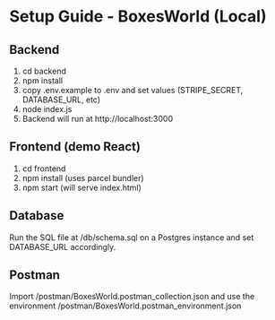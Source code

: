 # Setup Guide - BoxesWorld (Local)

## Backend
1. cd backend
2. npm install
3. copy .env.example to .env and set values (STRIPE_SECRET, DATABASE_URL, etc)
4. node index.js
5. Backend will run at http://localhost:3000

## Frontend (demo React)
1. cd frontend
2. npm install (uses parcel bundler)
3. npm start (will serve index.html)

## Database
Run the SQL file at /db/schema.sql on a Postgres instance and set DATABASE_URL accordingly.

## Postman
Import /postman/BoxesWorld.postman_collection.json and use the environment /postman/BoxesWorld.postman_environment.json
